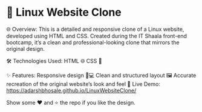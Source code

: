 # 🐧 Linux Website Clone

🌐 Overview: This is a detailed and responsive clone of a Linux website, developed using HTML and CSS. Created during the IT Shaala front-end bootcamp, it’s a clean and professional-looking clone that mirrors the original design.

🛠️ Technologies Used:
HTML 🌐
CSS 🎨

✨ Features:
Responsive design 📱💻
Clean and structured layout 🖼️
Accurate recreation of the original website’s look and feel 🎯
Live Demo: https://adarshbhosale.github.io/LinuxWebsiteClone/

Show some ❤️ and ⭐ the repo if you like the design.
